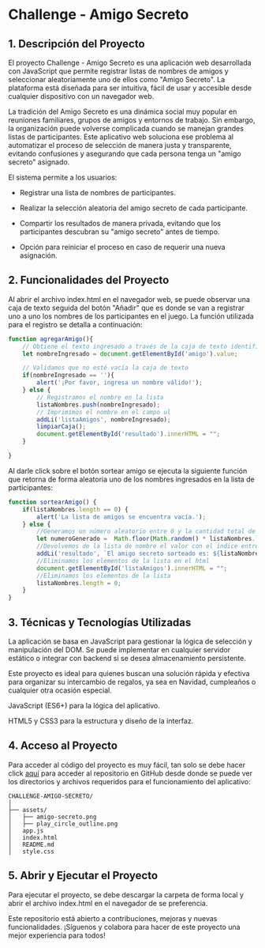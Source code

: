 # Challenge - Amigo Secreto

## 1. Descripción del Proyecto

El proyecto Challenge - Amigo Secreto es una aplicación web desarrollada con JavaScript que permite registrar listas de nombres de amigos y seleccionar aleatoriamente uno de ellos como "Amigo Secreto". La plataforma está diseñada para ser intuitiva, fácil de usar y accesible desde cualquier dispositivo con un navegador web.

La tradición del Amigo Secreto es una dinámica social muy popular en reuniones familiares, grupos de amigos y entornos de trabajo. Sin embargo, la organización puede volverse complicada cuando se manejan grandes listas de participantes. Este aplicativo web soluciona ese problema al automatizar el proceso de selección de manera justa y transparente, evitando confusiones y asegurando que cada persona tenga un "amigo secreto" asignado.

El sistema permite a los usuarios:

* Registrar una lista de nombres de participantes.

* Realizar la selección aleatoria del amigo secreto de cada participante.

* Compartir los resultados de manera privada, evitando que los participantes descubran su "amigo secreto" antes de tiempo.

* Opción para reiniciar el proceso en caso de requerir una nueva asignación.

## 2. Funcionalidades del Proyecto

Al abrir el archivo index.html en el navegador web, se puede observar una caja de texto seguida del botón "Añadir" que es donde se van a registrar uno a uno los nombres de los participantes en el juego.  La función utilizada para el registro se detalla a continuación:

```javascript
function agregarAmigo(){
    // Obtiene el texto ingresado a través de la caja de texto identificada como "amigo"
    let nombreIngresado = document.getElementById('amigo').value;

    // Validamos que no esté vacía la caja de texto
    if(nombreIngresado == ''){
        alert('¡Por favor, ingresa un nombre válido!');
    } else {
        // Registramos el nombre en la lista
        listaNombres.push(nombreIngresado);
        // Imprimimos el nombre en el campo ul
        addLi('listaAmigos', nombreIngresado);
        limpiarCaja();
        document.getElementById('resultado').innerHTML = "";
    }

}
```

Al darle click sobre el botón sortear amigo se ejecuta la siguiente función que retorna de forma aleatoria uno de los nombres ingresados en la lista de participantes:

```javascript
function sortearAmigo() {
    if(listaNombres.length == 0) {
        alert('La lista de amigos se encuentra vacía.');
    } else {
        //Generamos un número aleatorio entre 0 y la cantidad total de nombres ingresados.
        let numeroGenerado =  Math.floor(Math.random() * listaNombres.length);
        //Devolvemos de la lista de nombre el valor con el índice entregado por el número aleatorio.
        addLi('resultado', `El amigo secreto sorteado es: ${listaNombres[numeroGenerado]}`);
        //Eliminamos los elementos de la lista en el html
        document.getElementById('listaAmigos').innerHTML = "";
        //Eliminamos los elementos de la lista
        listaNombres.length = 0;
    }
}
```

## 3. Técnicas y Tecnologías Utilizadas

La aplicación se basa en JavaScript para gestionar la lógica de selección y manipulación del DOM. Se puede implementar en cualquier servidor estático o integrar con backend si se desea almacenamiento persistente.

Este proyecto es ideal para quienes buscan una solución rápida y efectiva para organizar su intercambio de regalos, ya sea en Navidad, cumpleaños o cualquier otra ocasión especial.

JavaScript (ES6+) para la lógica del aplicativo.

HTML5 y CSS3 para la estructura y diseño de la interfaz.

## 4. Acceso al Proyecto

Para acceder al código del proyecto es muy fácil, tan solo se debe hacer click [aquí](https://github.com/Jairespe/challenge-amigo-secreto.git) para acceder al repositorio en GitHub desde donde se puede ver los directorios y archivos requeridos para el funcionamiento del aplicativo:

```
CHALLENGE-AMIGO-SECRETO/
│
├── assets/
│   ├── amigo-secreto.png
│   ├── play_circle_outline.png
│   app.js
│   index.html
│   README.md
│   style.css
```

## 5. Abrir y Ejecutar el Proyecto

Para ejecutar el proyecto, se debe descargar la carpeta de forma local y abrir el archivo index.html en el navegador de se preferencia.



Este repositorio está abierto a contribuciones, mejoras y nuevas funcionalidades. ¡Síguenos y colabora para hacer de este proyecto una mejor experiencia para todos!

